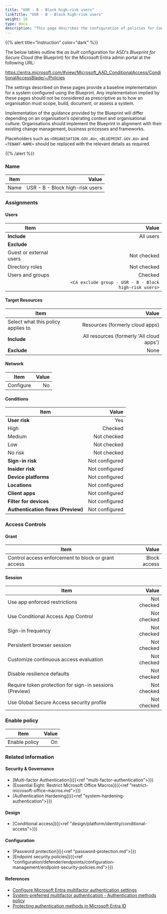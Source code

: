 ```yaml
---
title: "USR - B - Block high-risk users"
linkTitle: "USR - B - Block high-risk users"
weight: 10
type: docs
description: "This page describes the configuration of policies for Conditional Access within Microsoft Entra ID associated with systems built according to the guidance provided by ASD's Blueprint for Secure Cloud."
---
```


{{% alert title="Instruction" color="dark" %}}

The below tables outline the *as built* configuration for ASD's *Blueprint for Secure Cloud* (the Blueprint) for the Microsoft Entra admin portal at the following URL:

<https://entra.microsoft.com/#view/Microsoft_AAD_ConditionalAccess/ConditionalAccessBlade/~/Policies>

The settings described on these pages provide a baseline implementation for a system configured using the Blueprint. Any implementation implied by these pages should not be considered as prescriptive as to how an organisation must scope, build, document, or assess a system.

Implementation of the guidance provided by the Blueprint will differ depending on an organisation’s operating context and organisational culture. Organisations should implement the Blueprint in alignment with their existing change management, business processes and frameworks.

Placeholders such as `<ORGANISATION.GOV.AU>`, `<BLUEPRINT.GOV.AU>` and `<TENANT-NAME>` should be replaced with the relevant details as required.

{{% /alert %}}

### Name

| Item |                           Value |
| ---- | ------------------------------: |
| Name | USR - B - Block high-risk users |

### Assignments

#### Users

| Item                    |                                                  Value |
| ----------------------- | -----------------------------------------------------: |
| **Include**             |                                              All users |
| **Exclude**             |                                                        |
| Guest or external users |                                            Not checked |
| Directory roles         |                                            Not checked |
| Users and groups        |                                                Checked |
|                         | `<CA exclude group - USR - B - Block high-risk users>` |

#### Target Resources

| Item                               |                                     Value |
| ---------------------------------- | ----------------------------------------: |
| Select what this policy applies to |           Resources (formerly cloud apps) |
| **Include**                        | All resources (formerly 'All cloud apps') |
| **Exclude**                        |                                      None |

#### Network

| Item      | Value |
| --------- | ----: |
| Configure |    No |

#### Conditions

| Item                               |          Value |
| ---------------------------------- | -------------: |
| **User risk**                      |            Yes |
| High                               |        Checked |
| Medium                             |    Not checked |
| Low                                |    Not checked |
| No risk                            |    Not checked |
| **Sign-in risk**                   | Not configured |
| **Insider risk**                   | Not configured |
| **Device platforms**               | Not configured |
| **Locations**                      | Not configured |
| **Client apps**                    | Not configured |
| **Filter for devices**             | Not configured |
| **Authentication flows (Preview)** | Not configured |

### Access Controls

#### Grant

| Item                                                |        Value |
| --------------------------------------------------- | -----------: |
| Control access enforcement to block or grant access | Block access |

#### Session

| Item                                                    |       Value |
| ------------------------------------------------------- | ----------: |
| Use app enforced restrictions                           | Not checked |
| Use Conditional Access App Control                      | Not checked |
| Sign-in frequency                                       | Not checked |
| Persistent browser session                              | Not checked |
| Customize continuous access evaluation                  | Not checked |
| Disable resilience defaults                             | Not checked |
| Require token protection for sign-in sessions (Preview) | Not checked |
| Use Global Secure Access security profile               | Not checked |

### Enable policy

| Item          | Value |
| ------------- | ----: |
| Enable policy |    On |

### Related information

#### Security & Governance

* [Multi-factor Authentication]({{<ref "multi-factor-authentication">}})
* [Essential Eight: Restrict Microsoft Office Macros]({{<ref "restrict-microsoft-office-macros.md">}})
* [Authentication Hardening]({{<ref "system-hardening-authentication">}})

#### Design

* [Conditional access]({{<ref "design/platform/identity/conditional-access">}})

#### Configuration

* [Password protection]({{<ref "password-protection.md">}})
* [Endpoint security policies]({{<ref "configuration/defender/endpoints/configuration-management/endpoint-security-policies.md">}})

#### References

* [Configure Microsoft Entra multifactor authentication settings](https://learn.microsoft.comentra/identity/authentication/howto-mfa-mfasettings)
* [System-preferred multifactor authentication - Authentication methods policy](https://learn.microsoft.com/entra/identity/authentication/concept-system-preferred-multifactor-authentication)
* [Protecting authentication methods in Microsoft Entra ID](https://learn.microsoft.com/entra/identity/authentication/concept-authentication-default-enablement)
